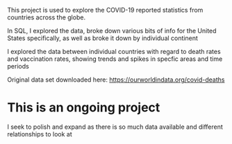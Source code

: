 This project is used to explore the COVID-19 reported statistics from countries across the globe.

In SQL, I explored the data, broke down various bits of info for the United States specifically, as well as broke it down by individual continent

I explored the data between individual countries with regard to death rates and vaccination rates, showing trends and spikes in specfic areas and time periods

Original data set downloaded here:
https://ourworldindata.org/covid-deaths

# This is an ongoing project
I seek to polish and expand as there is so much data available and different relationships to look at
